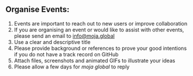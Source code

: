 ## Organise Events:  

1. Events are important to reach out to new users or improve collaboration
1. If you are organising an event or would like to assist with other events, please send an email to info@moja.global 
1. Use a clear and descriptive title
1. Please provide background or references to prove your good intentions if you do not have a track record on GitHub
1. Attach files, screenshots and animated GIFs to illustrate your ideas
1. Please allow a few days for *moja global* to reply
 
